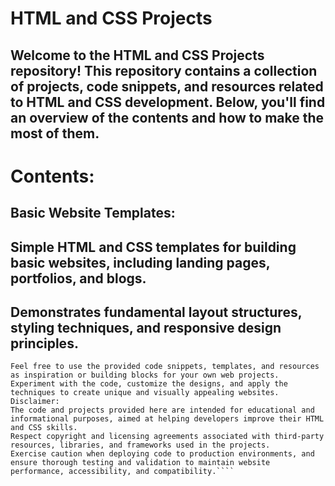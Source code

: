 # HTML and CSS Projects
## Welcome to the HTML and CSS Projects repository! This repository contains a collection of projects, code snippets, and resources related to HTML and CSS development. Below, you'll find an overview of the contents and how to make the most of them.

# Contents:
## Basic Website Templates:
## Simple HTML and CSS templates for building basic websites, including landing pages, portfolios, and blogs.
## Demonstrates fundamental layout structures, styling techniques, and responsive design principles.


```
Feel free to use the provided code snippets, templates, and resources as inspiration or building blocks for your own web projects.
Experiment with the code, customize the designs, and apply the techniques to create unique and visually appealing websites.
Disclaimer:
The code and projects provided here are intended for educational and informational purposes, aimed at helping developers improve their HTML and CSS skills.
Respect copyright and licensing agreements associated with third-party resources, libraries, and frameworks used in the projects.
Exercise caution when deploying code to production environments, and ensure thorough testing and validation to maintain website performance, accessibility, and compatibility.````
